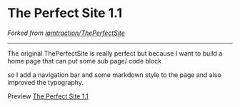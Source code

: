 # The Perfect Site 1.1

*Forked from [iamtraction/ThePerfectSite](https://github.com/iamtraction/ThePerfectSite)*

- - -

The original ThePerfectSite is really perfect but because I want to build a home page that can put some sub page/ code block

so I add a navigation bar and some markdown style to the page and also improved the typography.

Preview [The Perfect Site 1.1](https://enjoyjelly.neocities.org/perfect1.1.html)
